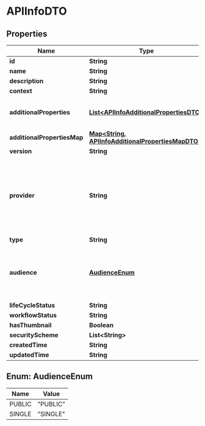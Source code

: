 

# APIInfoDTO

## Properties

Name | Type | Description | Notes
------------ | ------------- | ------------- | -------------
**id** | **String** |  |  [optional]
**name** | **String** |  |  [optional]
**description** | **String** |  |  [optional]
**context** | **String** |  |  [optional]
**additionalProperties** | [**List&lt;APIInfoAdditionalPropertiesDTO&gt;**](APIInfoAdditionalPropertiesDTO.md) | Map of custom properties of API |  [optional]
**additionalPropertiesMap** | [**Map&lt;String, APIInfoAdditionalPropertiesMapDTO&gt;**](APIInfoAdditionalPropertiesMapDTO.md) |  |  [optional]
**version** | **String** |  |  [optional]
**provider** | **String** | If the provider value is not given, the user invoking the API will be used as the provider.  |  [optional]
**type** | **String** |  |  [optional]
**audience** | [**AudienceEnum**](#AudienceEnum) | The audience of the API. Accepted values are PUBLIC, SINGLE |  [optional]
**lifeCycleStatus** | **String** |  |  [optional]
**workflowStatus** | **String** |  |  [optional]
**hasThumbnail** | **Boolean** |  |  [optional]
**securityScheme** | **List&lt;String&gt;** |  |  [optional]
**createdTime** | **String** |  |  [optional]
**updatedTime** | **String** |  |  [optional]



## Enum: AudienceEnum

Name | Value
---- | -----
PUBLIC | &quot;PUBLIC&quot;
SINGLE | &quot;SINGLE&quot;




